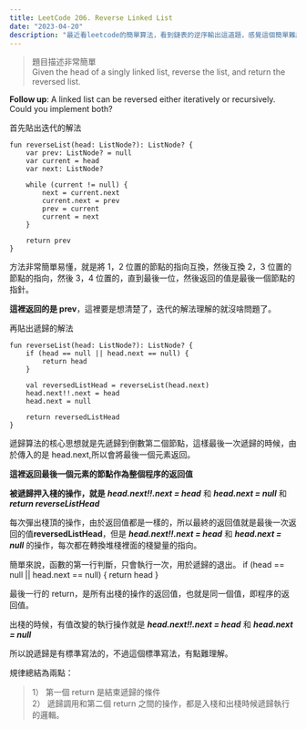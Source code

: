 ```yaml
---
title: LeetCode 206. Reverse Linked List
date: "2023-04-20"
description: "最近看leetcode的簡單算法，看到鏈表的逆序輸出這道題，感覺這個簡單難度的題目可以很好的體現迭代和遞歸的思想，遂紀錄一下。"
---
```


> 題目描述非常簡單  
> Given the head of a singly linked list, reverse the list, and return the reversed list.

**Follow up**: A linked list can be reversed either iteratively or recursively. Could you implement both?

首先貼出迭代的解法

    fun reverseList(head: ListNode?): ListNode? {
        var prev: ListNode? = null
        var current = head
        var next: ListNode?

        while (current != null) {
            next = current.next
            current.next = prev
            prev = current
            current = next
        }

        return prev
    }

方法非常簡單易懂，就是將 1，2 位置的節點的指向互換，然後互換 2，3 位置的節點的指向，然後 3，4 位置的，直到最後一位，然後返回的值是最後一個節點的指針。

**這裡返回的是 prev**，這裡要是想清楚了，迭代的解法理解的就沒啥問題了。

再貼出遞歸的解法

    fun reverseList(head: ListNode?): ListNode? {
        if (head == null || head.next == null) {
            return head
        }

        val reversedListHead = reverseList(head.next)
        head.next!!.next = head
        head.next = null

        return reversedListHead
    }

遞歸算法的核心思想就是先遞歸到倒數第二個節點，這樣最後一次遞歸的時候，由於傳入的是 head.next,所以會將最後一個元素返回。

**這裡返回最後一個元素的節點作為整個程序的返回值**

**被遞歸押入棧的操作，就是** **_head.next!!.next = head_** 和 **_head.next = null_** 和 **_return reverseListHead_**

每次彈出棧頂的操作，由於返回值都是一樣的，所以最終的返回值就是最後一次返回的值**reversedListHead**，但是 **_head.next!!.next = head_** 和 **_head.next = null_** 的操作，每次都在轉換堆棧裡面的棧變量的指向。

簡單來說，函數的第一行判斷，只會執行一次，用於遞歸的退出。
if (head == null || head.next == null) {
return head
}

最後一行的 return，是所有出棧的操作的返回值，也就是同一個值，即程序的返回值。

出棧的時候，有值改變的執行操作就是 **_head.next!!.next = head_** 和 **_head.next = null_**

所以說遞歸是有標準寫法的，不過這個標準寫法，有點難理解。

規律總結為兩點：

> 1） 第一個 return 是結束遞歸的條件  
> 2） 遞歸調用和第二個 return 之間的操作，都是入棧和出棧時候遞歸執行的邏輯。
